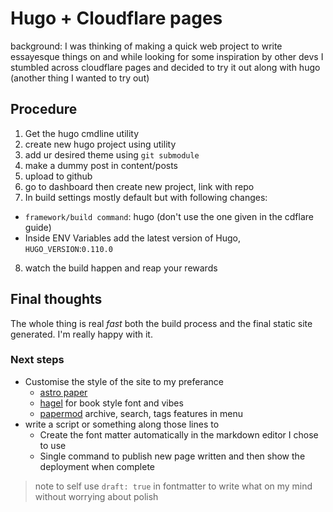 # Hugo + Cloudflare pages

background: I was thinking of making a quick web project to write essayesque things on and while looking for some inspiration by other devs I stumbled across cloudflare pages and decided to try it out along with hugo (another thing I wanted to try out)

## Procedure

1. Get the hugo cmdline utility 
2. create new hugo project using utility
3. add ur desired theme using `git submodule`
4. make a dummy post in content/posts
5. upload to github
6. go to dashboard then create new project, link with repo
7. In build settings mostly default but with following changes:
  - `framework/build command`: hugo (don't use the one given in the cdflare guide)
  - Inside ENV Variables add the latest version of Hugo, `HUGO_VERSION`:`0.110.0`
8. watch the build happen and reap your rewards

## Final thoughts 
The whole thing is real *fast* both the build process and the final static site generated. I'm really happy with it.

### Next steps
- Customise the style of the site to my preferance
  - [astro paper](https://astro-paper.pages.dev/)
  - [hagel](https://anna099.github.io/hegel/#int) for book style font and vibes
  - [papermod](https://adityatelange.github.io/hugo-PaperMod/) archive, search, tags features in menu
- write a script or something along those lines to 
  - Create the font matter automatically in the markdown editor I chose to use
  - Single command to publish new page written and then show the deployment when complete 

> note to self use `draft: true` in fontmatter to write what on my mind without worrying about polish